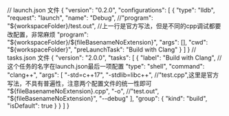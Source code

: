 // launch.json 文件
{
    "version": "0.2.0",
    "configurations": [
        {
            "type": "lldb",
            "request": "launch",
            "name": "Debug",
            //"program": "${workspaceFolder}/test.out",
            //上一行是官方写法，但是不同的cpp调试都要改配置，非常麻烦
            "program": "${workspaceFolder}/${fileBasenameNoExtension}",
            "args": [],
            "cwd": "${workspaceFolder}",
            "preLaunchTask": "Build with Clang"
        }
    ]
}
// tasks.json 文件
{
    "version": "2.0.0",
    "tasks": [
        {
            "label": "Build with Clang", //这个任务的名字在launch.json最后一项配置
            "type": "shell",
            "command": "clang++",
            "args": [
                "-std=c++17",
                "-stdlib=libc++",
                //"test.cpp",这里是官方写法，不具有普遍性，注意两个配置文件的统一性即可
                "${fileBasenameNoExtension}.cpp",
                "-o",
                //"test.out",
                "${fileBasenameNoExtension}",
                "--debug"
            ],
            "group": {
                "kind": "build",
                "isDefault": true
            }
        }
    ]
}
